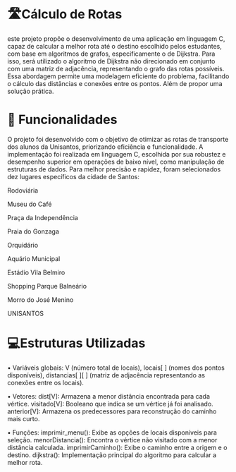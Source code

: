 # 🛣️Cálculo de Rotas
este projeto propõe o 
desenvolvimento de uma aplicação em linguagem C, capaz de calcular a melhor rota 
até o destino escolhido pelos estudantes, com base em algoritmos de grafos, 
especificamente o de Dijkstra.
Para isso, será utilizado o algoritmo de Dijkstra não direcionado em conjunto 
com uma matriz de adjacência, representando o grafo das 
rotas possíveis. Essa abordagem permite uma modelagem eficiente do problema, 
facilitando o cálculo das distâncias e conexões entre os pontos. Além de propor uma 
solução prática.

# 🔧 Funcionalidades
O projeto foi desenvolvido com o objetivo de otimizar as rotas de transporte dos alunos da Unisantos, priorizando eficiência e funcionalidade.
A implementação foi realizada em linguagem C, escolhida por sua robustez e desempenho superior em operações de baixo nível, como manipulação de estruturas de dados.
Para melhor precisão e rapidez, foram selecionados dez lugares específicos da cidade de Santos:

Rodoviária

Museu do Café

Praça da Independência

Praia do Gonzaga

Orquidário

Aquário Municipal

Estádio Vila Belmiro

Shopping Parque Balneário

Morro do José Menino

UNISANTOS

# 💻Estruturas Utilizadas
• Variáveis globais: V (número total de locais), locais[ ] (nomes dos pontos 
disponíveis), distancias[ ][ ] (matriz de adjacência representando as conexões 
entre os locais). 

• Vetores: 
dist[V]: Armazena a menor distância encontrada para cada vértice. 
visitado[V]: Booleano que indica se um vértice já foi analisado. 
anterior[V]: Armazena os predecessores para reconstrução do caminho mais curto. 

• Funções: 
imprimir_menu(): Exibe as opções de locais disponíveis para seleção. 
menorDistancia(): Encontra o vértice não visitado com a menor distância calculada. 
imprimirCaminho(): Exibe o caminho entre a origem e o destino. 
dijkstra(): Implementação principal do algoritmo para calcular a melhor rota.
